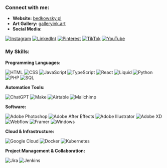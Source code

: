 

### Connect with me:

* **Website:** [bedkowsky.pl](bedkowsky.pl)
* **Art Gallery:** [galleryink.art](galleryink.art)
* **Social Media:**

[![Instagram](https://img.shields.io/badge/Instagram-E4405F.svg?style=for-the-badge&logo=Instagram&logoColor=white)](https://instagram.com/galleryink_art) [![LinkedIn](https://img.shields.io/badge/LinkedIn-0A66C2.svg?style=for-the-badge&logo=LinkedIn&logoColor=white))](https://www.linkedin.com/in/krystian-bedkowski-a1ba82164/) [![Pinterest](https://img.shields.io/badge/Pinterest-BD081C.svg?style=for-the-badge&logo=Pinterest&logoColor=white)](https://pinterest.com/galleryinkart) [![TikTok](https://img.shields.io/badge/TikTok-000000.svg?style=for-the-badge&logo=TikTok&logoColor=white)](https://tiktok.com/@galleryink.art) [![YouTube](https://img.shields.io/badge/YouTube-FF0000.svg?style=for-the-badge&logo=YouTube&logoColor=white)](https://youtube.com/@galleryinkart)

### My Skills:

**Programming Languages:** 

![HTML](https://img.shields.io/badge/HTML5-E34F26.svg?style=for-the-badge&logo=HTML5&logoColor=white) ![CSS](https://img.shields.io/badge/CSS3-1572B6.svg?style=for-the-badge&logo=CSS3&logoColor=white) ![JavaScript](https://img.shields.io/badge/JavaScript-F7DF1E.svg?style=for-the-badge&logo=JavaScript&logoColor=black) ![TypeScript](https://img.shields.io/badge/TypeScript-3178C6.svg?style=for-the-badge&logo=TypeScript&logoColor=white) ![React](https://img.shields.io/badge/React-61DAFB.svg?style=for-the-badge&logo=React&logoColor=black) ![Liquid](https://img.shields.io/badge/Shopify-7AB55C.svg?style=for-the-badge&logo=Shopify&logoColor=white) ![Python](https://img.shields.io/badge/Python-3776AB.svg?style=for-the-badge&logo=Python&logoColor=white) ![PHP](https://img.shields.io/badge/PHP-777BB4.svg?style=for-the-badge&logo=PHP&logoColor=white) ![SQL](https://img.shields.io/badge/PostgreSQL-4169E1.svg?style=for-the-badge&logo=PostgreSQL&logoColor=white)

**Automation Tools:**

![ChatGPT](https://img.shields.io/badge/chatGPT-74aa9c?style=for-the-badge&logo=openai&logoColor=white) ![Make](https://img.shields.io/badge/Make-6D00CC.svg?style=for-the-badge&logo=Make&logoColor=white) ![Airtable](https://img.shields.io/badge/Airtable-18BFFF.svg?style=for-the-badge&logo=Airtable&logoColor=white) ![Mailchimp](https://img.shields.io/badge/MailChimp-FFE01B.svg?style=for-the-badge&logo=MailChimp&logoColor=black)

**Software:** 

![Adobe Photoshop](https://img.shields.io/badge/Adobe%20Photoshop-31A8FF.svg?style=for-the-badge&logo=Adobe-Photoshop&logoColor=white) ![Adobe After Effects](https://img.shields.io/badge/Adobe%20After%20Effects-9999FF.svg?style=for-the-badge&logo=Adobe-After-Effects&logoColor=white) ![Adobe Illustrator](https://img.shields.io/badge/Adobe%20Illustrator-FF9A00.svg?style=for-the-badge&logo=Adobe-Illustrator&logoColor=white) ![Adobe XD](https://img.shields.io/badge/Adobe%20XD-FF61F6.svg?style=for-the-badge&logo=Adobe-XD&logoColor=white) ![Webflow](https://img.shields.io/badge/Webflow-146EF5.svg?style=for-the-badge&logo=Webflow&logoColor=white) ![Framer](https://img.shields.io/badge/Framer-0055FF.svg?style=for-the-badge&logo=Framer&logoColor=white) ![Windows](https://img.shields.io/badge/GitHub-181717.svg?style=for-the-badge&logo=GitHub&logoColor=white)

**Cloud & Infrastructure:**

![Google Cloud](https://img.shields.io/badge/Google%20Cloud-4285F4.svg?style=for-the-badge&logo=Google-Cloud&logoColor=white) ![Docker](https://img.shields.io/badge/Docker-2496ED.svg?style=for-the-badge&logo=Docker&logoColor=white) ![Kubernetes](https://img.shields.io/badge/Kubernetes-326CE5.svg?style=for-the-badge&logo=Kubernetes&logoColor=white)

**Project Management & Collaboration:**

![Jira](https://img.shields.io/badge/Jira-0052CC.svg?style=for-the-badge&logo=Jira&logoColor=white) ![Jenkins](https://img.shields.io/badge/Jenkins-D24939.svg?style=for-the-badge&logo=Jenkins&logoColor=white)
